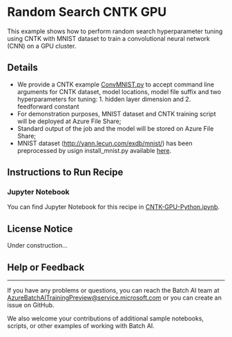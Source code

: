 # Random Search CNTK GPU

This example shows how to perform random search hyperparameter tuning using CNTK with MNIST dataset to train a convolutional neural network (CNN) on a GPU cluster. 

## Details

- We provide a CNTK example [ConvMNIST.py](../ConvMNIST.py) to accept  command line arguments for CNTK dataset, model locations, model file suffix and two hyperparameters for tuning: 1. hidden layer dimension and 2. feedforward constant 
- For demonstration purposes, MNIST dataset and CNTK training script will be deployed at Azure File Share;
- Standard output of the job and the model will be stored on Azure File Share;
- MNIST dataset (http://yann.lecun.com/exdb/mnist/) has been preprocessed by usign install_mnist.py available [here](https://batchaisamples.blob.core.windows.net/samples/mnist_dataset.zip?st=2017-09-29T18%3A29%3A00Z&se=2099-12-31T08%3A00%3A00Z&sp=rl&sv=2016-05-31&sr=c&sig=PmhL%2BYnYAyNTZr1DM2JySvrI12e%2F4wZNIwCtf7TRI%2BM%3D).

## Instructions to Run Recipe

### Jupyter Notebook

You can find Jupyter Notebook for this recipe in [CNTK-GPU-Python.ipynb](./CNTK-GPU-Python.ipynb).

## License Notice

Under construction...

## Help or Feedback
--------------------
If you have any problems or questions, you can reach the Batch AI team at [AzureBatchAITrainingPreview@service.microsoft.com](mailto:AzureBatchAITrainingPreview@service.microsoft.com) or you can create an issue on GitHub.

We also welcome your contributions of additional sample notebooks, scripts, or other examples of working with Batch AI.
